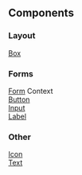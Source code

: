 ## Components

### Layout
[Box](Box.md)<br/>

### Forms
[Form](Form.md) Context<br/>
[Button](Button.md)<br/>
[Input](Input.md)<br/>
[Label](Label.md)<br/>

### Other
[Icon](Icon.md)<br/>
[Text](Text.md)<br/>
